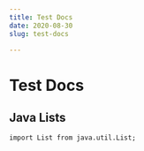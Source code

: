 ```yaml
---
title: Test Docs
date: 2020-08-30
slug: test-docs

---
```

# Test Docs

## Java Lists

    import List from java.util.List;